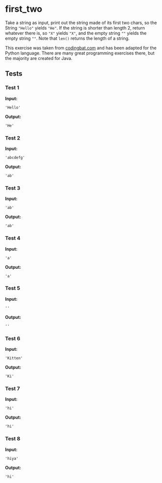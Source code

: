 # first_two




Take a string as input, print out the string made of its first two chars, so the String `"Hello"` yields `"He"`. If the string is shorter than length 2, return whatever there is, so `"X"` yields `"X"`, and the empty string `""` yields the empty string `""`. Note that `len()` returns the length of a string.

This exercise was taken from [codingbat.com](https://codingbat.com/prob/p163411) and has been adapted for the Python language. There are many great programming exercises there, but the majority are created for Java.






## Tests
### Test 1
**Input:**
```
'Hello'
```
**Output:**
```
'He'
```
### Test 2
**Input:**
```
'abcdefg'
```
**Output:**
```
'ab'
```
### Test 3
**Input:**
```
'ab'
```
**Output:**
```
'ab'
```
### Test 4
**Input:**
```
'a'
```
**Output:**
```
'a'
```
### Test 5
**Input:**
```
''
```
**Output:**
```
''
```
### Test 6
**Input:**
```
'Kitten'
```
**Output:**
```
'Ki'
```
### Test 7
**Input:**
```
'hi'
```
**Output:**
```
'hi'
```
### Test 8
**Input:**
```
'hiya'
```
**Output:**
```
'hi'
```


